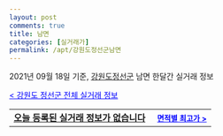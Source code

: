 ```yaml
---
layout: post
comments: true
title: 남면
categories: [실거래가]
permalink: /apt/강원도정선군남면
---
```


2021년 09월 18일 기준, <a href="/apt/강원도정선군">강원도정선군</a> 남면 한달간 실거래 정보

<a style="color: blue;" href="/apt/강원도정선군">< 강원도 정선군 전체 실거래 정보</a>
<!---- start ---->
<table>
  <tr>
    <td colspan="4" style="font-weight: bold;"><a href="/apt/강원도정선군남면{name_without_space}">오늘 등록된 실거래 정보가 없습니다</a> &nbsp;&nbsp;&nbsp; <a style="color: blue; font-size: smaller;" href="/apt/강원도정선군남면{name_without_space}">면적별 최고가 ></a></td>
  </tr>
    
</table>
<!---- end ---->
    